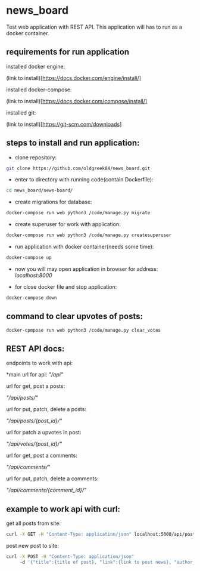 # news_board
Test web application with REST API.
This application will has to run as a docker container.

## requirements for run application
installed docker engine:

(link to install)[https://docs.docker.com/engine/install/]

installed docker-compose:

(link to install)[https://docs.docker.com/compose/install/]

installed git:

(link to install)[https://git-scm.com/downloads]

## steps to install and run application:
* clone repository:
```bash
git clone https://github.com/oldgreek84/news_board.git
```
* enter to directory with running code(contain Dockerfile):
```bash
cd news_board/news-board/
```
* create migrations for database:
```bash
docker-compose run web python3 /code/manage.py migrate
```
* create superuser for work with application:
```bash
docker-compose run web python3 /code/manage.py createsuperuser
```
* run application with docker container(needs some time):
```bash
docker-compose up
```
* now you will may open application in browser for address:
*localhost:8000*

* for close docker file and stop application:
```bash
docker-compose down
```

## command to clear upvotes of posts:
```bash
docker-cpmpose run web python3 /code/manage.py clear_votes
```

## REST API docs:
endpoints to work with api:

*main url for api: *"/api"*

url for get, post a posts:

*"/api/posts/"*

url for put, patch, delete a posts:

*"/api/posts/{post_id}/"*

url for patch a upvotes in post:

*"/api/votes/{post_id}/"*

url for get, post a comments:

*"/api/comments/"*

url for put, patch, delete a comments:

*"/api/comments/{comment_id}/"*

## example to work api with curl:
get all posts from site:
```bash
curl -X GET -H "Content-Type: application/json" localhost:5000/api/posts/
```
post new post to site:
```bash
curl -X POST -H "Content-Type: application/json"
     -d '{"title":{title of post}, "link":{link to post news}, "author_name":{author name}' {url}/api/posts/
```
